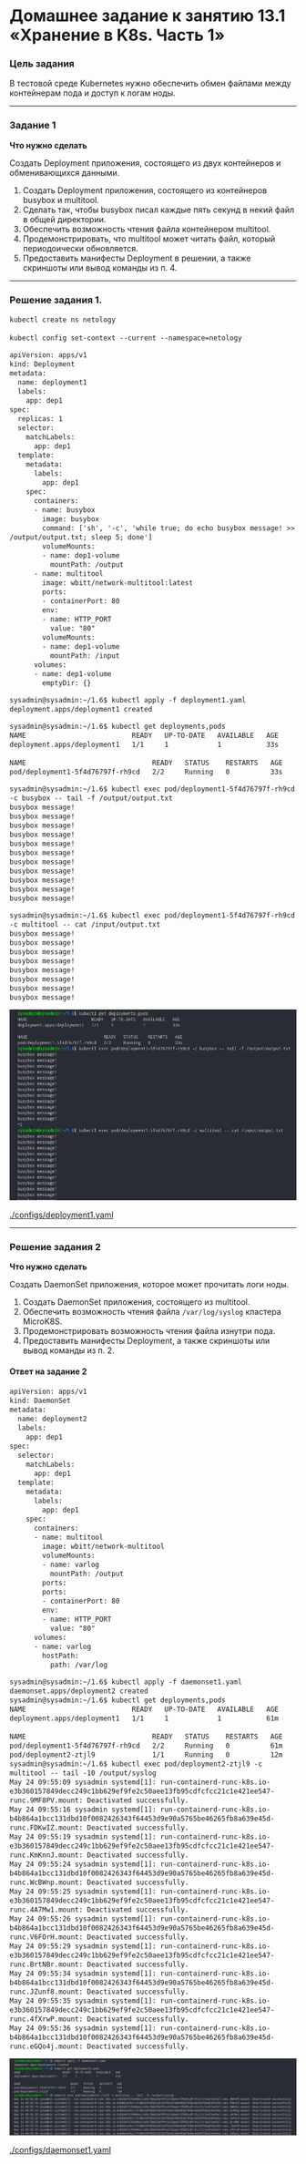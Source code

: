 # Домашнее задание к занятию 13.1 «Хранение в K8s. Часть 1»  

### Цель задания

В тестовой среде Kubernetes нужно обеспечить обмен файлами между контейнерам пода и доступ к логам ноды.

------

### Задание 1 

**Что нужно сделать**

Создать Deployment приложения, состоящего из двух контейнеров и обменивающихся данными.

1. Создать Deployment приложения, состоящего из контейнеров busybox и multitool.
2. Сделать так, чтобы busybox писал каждые пять секунд в некий файл в общей директории.
3. Обеспечить возможность чтения файла контейнером multitool.
4. Продемонстрировать, что multitool может читать файл, который периодоически обновляется.
5. Предоставить манифесты Deployment в решении, а также скриншоты или вывод команды из п. 4.

------

### Решение задания 1.

```
kubectl create ns netology

kubectl config set-context --current --namespace=netology
```
```
apiVersion: apps/v1
kind: Deployment
metadata:
  name: deployment1
  labels:
    app: dep1
spec:
  replicas: 1
  selector:
    matchLabels:
      app: dep1
  template:
    metadata:
      labels:
        app: dep1
    spec:
      containers:
      - name: busybox
        image: busybox
        command: ['sh', '-c', 'while true; do echo busybox message! >> /output/output.txt; sleep 5; done']
        volumeMounts:
        - name: dep1-volume
          mountPath: /output
      - name: multitool
        image: wbitt/network-multitool:latest
        ports:
        - containerPort: 80
        env:
        - name: HTTP_PORT
          value: "80"
        volumeMounts:
        - name: dep1-volume
          mountPath: /input
      volumes:
      - name: dep1-volume
        emptyDir: {}
```
```
sysadmin@sysadmin:~/1.6$ kubectl apply -f deployment1.yaml 
deployment.apps/deployment1 created
```
```
sysadmin@sysadmin:~/1.6$ kubectl get deployments,pods
NAME                          READY   UP-TO-DATE   AVAILABLE   AGE
deployment.apps/deployment1   1/1     1            1           33s

NAME                               READY   STATUS    RESTARTS   AGE
pod/deployment1-5f4d76797f-rh9cd   2/2     Running   0          33s
```
```
sysadmin@sysadmin:~/1.6$ kubectl exec pod/deployment1-5f4d76797f-rh9cd -c busybox -- tail -f /output/output.txt
busybox message!
busybox message!
busybox message!
busybox message!
busybox message!
busybox message!
busybox message!
busybox message!
busybox message!
busybox message!
busybox message!
```
```
sysadmin@sysadmin:~/1.6$ kubectl exec pod/deployment1-5f4d76797f-rh9cd -c multitool -- cat /input/output.txt
busybox message!
busybox message!
busybox message!
busybox message!
busybox message!
busybox message!
busybox message!
busybox message!
```
![](./images/kube-stor-1.png)

[./configs/deployment1.yaml](deployment1.yaml)

------

### Решение задания 2

**Что нужно сделать**

Создать DaemonSet приложения, которое может прочитать логи ноды.

1. Создать DaemonSet приложения, состоящего из multitool.
2. Обеспечить возможность чтения файла `/var/log/syslog` кластера MicroK8S.
3. Продемонстрировать возможность чтения файла изнутри пода.
4. Предоставить манифесты Deployment, а также скриншоты или вывод команды из п. 2.

#### Ответ на задание 2
```
apiVersion: apps/v1
kind: DaemonSet
metadata:
  name: deployment2
  labels:
    app: dep1
spec:
  selector:
    matchLabels:
      app: dep1
  template:
    metadata:
      labels:
        app: dep1
    spec:
      containers:
      - name: multitool
        image: wbitt/network-multitool
        volumeMounts:
        - name: varlog
          mountPath: /output
        ports:
        ports:
        - containerPort: 80
        env:
        - name: HTTP_PORT
          value: "80"
      volumes:
      - name: varlog
        hostPath:
          path: /var/log
```
```
sysadmin@sysadmin:~/1.6$ kubectl apply -f daemonset1.yaml 
daemonset.apps/deployment2 created
sysadmin@sysadmin:~/1.6$ kubectl get deployments,pods
NAME                          READY   UP-TO-DATE   AVAILABLE   AGE
deployment.apps/deployment1   1/1     1            1           61m

NAME                               READY   STATUS    RESTARTS   AGE
pod/deployment1-5f4d76797f-rh9cd   2/2     Running   0          61m
pod/deployment2-ztjl9              1/1     Running   0          12m
sysadmin@sysadmin:~/1.6$ kubectl exec pod/deployment2-ztjl9 -c multitool -- tail -10 /output/syslog
May 24 09:55:09 sysadmin systemd[1]: run-containerd-runc-k8s.io-e3b360157849decc249c1bb629ef9fe2c50aee13fb95cdfcfcc21c1e421ee547-runc.9MF8PV.mount: Deactivated successfully.
May 24 09:55:16 sysadmin systemd[1]: run-containerd-runc-k8s.io-b4b864a1bcc131dbd10f0082426343f64453d9e90a5765be46265fb8a639e45d-runc.FDKwIZ.mount: Deactivated successfully.
May 24 09:55:19 sysadmin systemd[1]: run-containerd-runc-k8s.io-e3b360157849decc249c1bb629ef9fe2c50aee13fb95cdfcfcc21c1e421ee547-runc.KmKnnJ.mount: Deactivated successfully.
May 24 09:55:24 sysadmin systemd[1]: run-containerd-runc-k8s.io-b4b864a1bcc131dbd10f0082426343f64453d9e90a5765be46265fb8a639e45d-runc.WcBWnp.mount: Deactivated successfully.
May 24 09:55:25 sysadmin systemd[1]: run-containerd-runc-k8s.io-e3b360157849decc249c1bb629ef9fe2c50aee13fb95cdfcfcc21c1e421ee547-runc.4A7Mw1.mount: Deactivated successfully.
May 24 09:55:26 sysadmin systemd[1]: run-containerd-runc-k8s.io-b4b864a1bcc131dbd10f0082426343f64453d9e90a5765be46265fb8a639e45d-runc.V6FOrH.mount: Deactivated successfully.
May 24 09:55:29 sysadmin systemd[1]: run-containerd-runc-k8s.io-e3b360157849decc249c1bb629ef9fe2c50aee13fb95cdfcfcc21c1e421ee547-runc.BrtNBr.mount: Deactivated successfully.
May 24 09:55:34 sysadmin systemd[1]: run-containerd-runc-k8s.io-b4b864a1bcc131dbd10f0082426343f64453d9e90a5765be46265fb8a639e45d-runc.JZunf8.mount: Deactivated successfully.
May 24 09:55:35 sysadmin systemd[1]: run-containerd-runc-k8s.io-e3b360157849decc249c1bb629ef9fe2c50aee13fb95cdfcfcc21c1e421ee547-runc.4fXrwP.mount: Deactivated successfully.
May 24 09:55:36 sysadmin systemd[1]: run-containerd-runc-k8s.io-b4b864a1bcc131dbd10f0082426343f64453d9e90a5765be46265fb8a639e45d-runc.eGQo4j.mount: Deactivated successfully.
```
![](./images/kube-stor-2.png)  

[./configs/daemonset1.yaml](daemonset1.yaml)  

